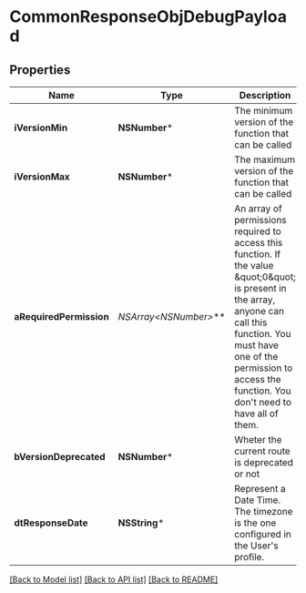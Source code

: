 # CommonResponseObjDebugPayload

## Properties
Name | Type | Description | Notes
------------ | ------------- | ------------- | -------------
**iVersionMin** | **NSNumber*** | The minimum version of the function that can be called | 
**iVersionMax** | **NSNumber*** | The maximum version of the function that can be called | 
**aRequiredPermission** | **NSArray&lt;NSNumber*&gt;*** | An array of permissions required to access this function.  If the value \&quot;0\&quot; is present in the array, anyone can call this function.  You must have one of the permission to access the function. You don&#39;t need to have all of them. | 
**bVersionDeprecated** | **NSNumber*** | Wheter the current route is deprecated or not | 
**dtResponseDate** | **NSString*** | Represent a Date Time. The timezone is the one configured in the User&#39;s profile. | 

[[Back to Model list]](../README.md#documentation-for-models) [[Back to API list]](../README.md#documentation-for-api-endpoints) [[Back to README]](../README.md)


